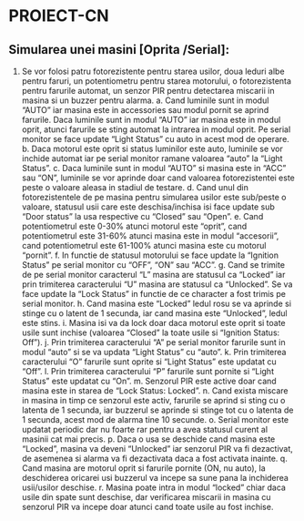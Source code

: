 # PROIECT-CN

## Simularea unei masini [Oprita /Serial]:

1.	Se vor folosi patru fotorezistente pentru starea usilor, doua leduri albe pentru faruri, un potentiometru pentru starea motorului, o fotorezistenta pentru farurile automat, un senzor PIR pentru detectarea miscarii in masina si un buzzer pentru alarma.
a.	Cand luminile sunt in modul “AUTO” iar masina este in accessories sau modul pornit se aprind farurile. Daca luminile sunt in modul “AUTO” iar masina este in modul oprit, atunci farurile se sting automat la intrarea in modul oprit. Pe serial monitor se face update “Light Status” cu auto in acest mod de operare.
b.	Daca motorul este oprit si status luminilor este auto, luminile se vor inchide automat iar pe serial monitor ramane valoarea “auto” la “Light Status”.
c.	Daca luminile sunt in modul “AUTO” si masina este in “ACC” sau “ON”, luminile se vor aprinde doar cand valoarea fotorezistentei este peste o valoare aleasa in stadiul de testare.
d.	Cand unul din fotorezistentele de pe masina pentru simularea usilor este sub/peste o valoare, statusul usii care este deschisa/inchisa isi face update sub “Door status” la usa respective cu “Closed” sau 
“Open”.
e.	Cand potentiometrul este 0-30% atunci motorul este “oprit”, cand potentiometrul este 31-60% atunci masina este in modul “accesorii”, cand potentiometrul este 61-100% atunci masina este cu motorul “pornit”.
f.	In functie de statusul motorului se face update la “Ignition Status” pe serial monitor cu “OFF”, “ON” sau “ACC”.
g.	Cand se trimite de pe serial monitor caracterul “L” masina are statusul ca “Locked” iar prin trimiterea caracterului “U” masina are statusul ca “Unlocked”. Se va face update la “Lock Status” in functie de ce character a fost trimis pe serial monitor.
h.	Cand masina este “Locked” ledul rosu se va aprinde si stinge cu o latent de 1 secunda, iar cand masina este “Unlocked”, ledul este stins.
i.	Masina isi va da lock doar daca motorul este oprit si toate usile sunt inchise (valoarea “Closed” la toate usile si “Ignition Status: Off”).
j.	Prin trimiterea caracterului “A” pe serial monitor farurile sunt in modul “auto” si se va updata “Light Status” cu “auto”.
k.	Prin trimiterea caracterului “O” farurile sunt oprite si “Light Status” este updatat cu “Off”.
l.	Prin trimiterea caracterului “P” farurile sunt pornite si “Light Status” este updatat cu “On”.
m.	Senzorul PIR este active doar cand masina este in starea de “Lock Status: Locked”.
n.	Cand exista miscare in masina in timp ce senzorul este activ, farurile se aprind si sting cu o latenta de 1 secunda, iar buzzerul se aprinde si stinge tot cu o latenta de 1 secunda, acest mod de alarma tine 10 secunde.
o.	Serial monitor este updatat periodic dar nu foarte rar pentru a avea statusul curent al masinii cat mai precis.
p.	Daca o usa se deschide cand masina este “Locked”, masina va deveni “Unlocked” iar senzorul PIR va fi dezactivat, de asemenea si alarma va fi dezactivata daca a fost activata inainte.
q.	Cand masina are motorul oprit si farurile pornite (ON, nu auto), la deschiderea oricarei usi buzzerul va incepe sa sune pana la inchiderea usii/usilor deschise.
r.	Masina poate intra in modul “locked” chiar daca usile din spate sunt deschise, dar verificarea miscarii in masina cu senzorul PIR va incepe doar atunci cand toate usile au fost inchise.

 

